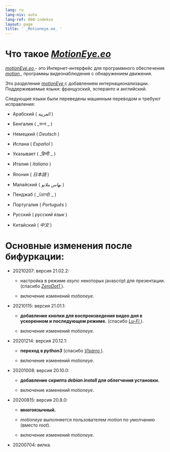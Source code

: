 ```yaml
---
lang: ru
lang-niv: auto
lang-ref: 000-indekso
layout: page
title: ' _Motioneye.eo_ '
---
```

# Что такое [ _MotionEye.eo_ ](https://github.com/jmichault/motioneye.eo) 

[ _motionEye.eo_ ](https://github.com/jmichault/motioneye.eo) - это Интернет-интерфейс для программного обеспечения [ _motion_ ](https://motion-project.github.io/), программы видеонаблюдения с обнаружением движения.

Это разделение [ _motionEye_ ](https://github.com/ccrisan/motioneye) с добавлением интернационализации.  
Поддерживаемые языки: французский, эсперанто и английский.

Следующие языки были переведены машинным переводом и требуют исправления:

* Арабский ( _العربية_ )


* Бенгалия ( _বাংলা _ )
  

  

* Немецкий ( _Deutsch_ )


* Испана ( _Español_ )


* Указывает ( _हिन्दी _ )
  

  

* Италия ( _Italiano_ )


* Япония ( _日本語_ )


* Малайский ( _بهاس ملايو_ )


* Пенджаб ( _ਪੰਜਾਬੀ _ )
  

  

* Португалия ( _Português_ )


* Русский ( _русский язык_ )


* Китайский ( _中文_ )




# Основные изменения после бифуркации:

* 20210207: версия 21.02.2:


  * настройка в режиме _async_ некоторых javascript для презентации. (спасибо [ _ZeroDot1_ ]( https://github.com/ZeroDot1 ) ).


  * включение изменений _motioneye_.


* 20210115: версия 21.01.1:


  * **добавление кнопки для воспроизведения видео дня в ускоренном и последующем режиме.** (спасибо [ _Lu-Fi_ ](https://github.com/Lu-Fi) ).


  * включение изменений _motioneye_.


* 20201214: версия 20.12.1:


  * **переход в _python3_** (спасибо [ _Vlsarro_ ](https://github.com/Vlsarro) ).


  * включение изменений _motioneye_.


* 20201008: версия 20.10.0:


  * **добавление скрипта _debian install_ для облегчения установки.**


  * включение изменений _motioneye_.


* 20200815: версия 20.8.0:


  * **многоязычный.**


  * _motioneye_ выполняется пользователем _motion_ по умолчанию (вместо _root_).


  * включение изменений _motioneye_.


* 20200704: вилка.



